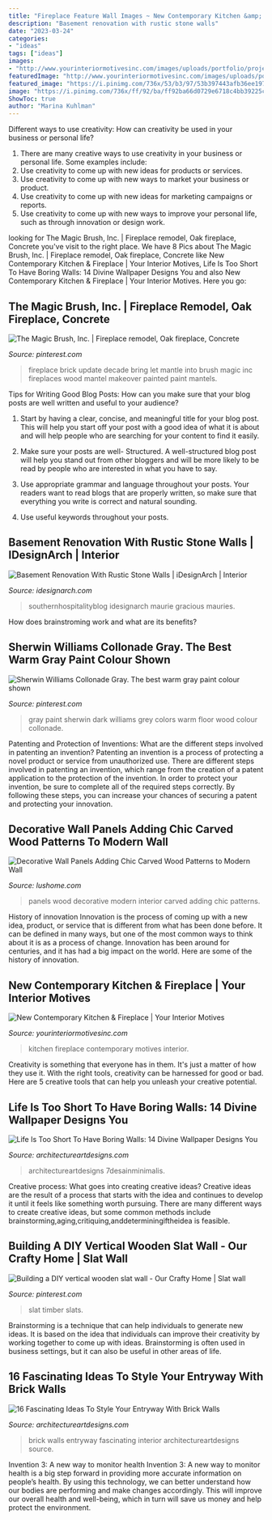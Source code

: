 ```yaml
---
title: "Fireplace Feature Wall Images ~ New Contemporary Kitchen &amp; Fireplace"
description: "Basement renovation with rustic stone walls"
date: "2023-03-24"
categories:
- "ideas"
tags: ["ideas"]
images:
- "http://www.yourinteriormotivesinc.com/images/uploads/portfolio/projects/IMG_1878.JPG"
featuredImage: "http://www.yourinteriormotivesinc.com/images/uploads/portfolio/projects/IMG_1878.JPG"
featured_image: "https://i.pinimg.com/736x/53/b3/97/53b397443afb36ee1976c23bf6cbb44b--update-brick-fireplace-brick-fireplaces.jpg"
image: "https://i.pinimg.com/736x/ff/92/ba/ff92ba66d0729e6718c4bb39225c3991.jpg"
ShowToc: true
author: "Marina Kuhlman"
---
```



Different ways to use creativity: How can creativity be used in your business or personal life?
1. There are many creative ways to use creativity in your business or personal life. Some examples include: 
2. Use creativity to come up with new ideas for products or services. 
3. Use creativity to come up with new ways to market your business or product. 
4. Use creativity to come up with new ideas for marketing campaigns or reports. 
5. Use creativity to come up with new ways to improve your personal life, such as through innovation or design work.

	

		
looking for The Magic Brush, Inc. | Fireplace remodel, Oak fireplace, Concrete you've visit to the right place. We have 8 Pics about The Magic Brush, Inc. | Fireplace remodel, Oak fireplace, Concrete like New Contemporary Kitchen &amp; Fireplace | Your Interior Motives, Life Is Too Short To Have Boring Walls: 14 Divine Wallpaper Designs You and also New Contemporary Kitchen &amp; Fireplace | Your Interior Motives. Here you go:
		
    
## The Magic Brush, Inc. | Fireplace Remodel, Oak Fireplace, Concrete

<img loading=lazy src="https://i.pinimg.com/736x/53/b3/97/53b397443afb36ee1976c23bf6cbb44b--update-brick-fireplace-brick-fireplaces.jpg" onerror="this.onerror=null;this.src='https://tse1.mm.bing.net/th?id=OIP.0pRihfnz2zj674c2i1XF3AHaJ3&amp;pid=15.1';" alt="The Magic Brush, Inc. | Fireplace remodel, Oak fireplace, Concrete">

_Source: pinterest.com_

>fireplace brick update decade bring let mantle into brush magic inc fireplaces wood mantel makeover painted paint mantels. 

	

Tips for Writing Good Blog Posts: How can you make sure that your blog posts are well written and useful to your audience?
1. Start by having a clear, concise, and meaningful title for your blog post. This will help you start off your post with a good idea of what it is about and will help people who are searching for your content to find it easily.
2. Make sure your posts are well- Structured. A well-structured blog post will help you stand out from other bloggers and will be more likely to be read by people who are interested in what you have to say.

3. Use appropriate grammar and language throughout your posts. Your readers want to read blogs that are properly written, so make sure that everything you write is correct and natural sounding.

4. Use useful keywords throughout your posts.

    
## Basement Renovation With Rustic Stone Walls | IDesignArch | Interior

<img loading=lazy src="https://www.idesignarch.com/wp-content/uploads/Basement-Stone-Walls_6.jpg" onerror="this.onerror=null;this.src='https://tse3.mm.bing.net/th?id=OIP.46aSboO_TFs738Qu0LLJRQHaLG&amp;pid=15.1';" alt="Basement Renovation With Rustic Stone Walls | iDesignArch | Interior">

_Source: idesignarch.com_

>southernhospitalityblog idesignarch maurie gracious mauries. 

	

How does brainstroming work and what are its benefits?
 

    
## Sherwin Williams Collonade Gray. The Best Warm Gray Paint Colour Shown

<img loading=lazy src="https://i.pinimg.com/736x/ff/92/ba/ff92ba66d0729e6718c4bb39225c3991.jpg" onerror="this.onerror=null;this.src='https://tse3.mm.bing.net/th?id=OIP.N4OG69dy4KCP666P8ROJ4QHaJ4&amp;pid=15.1';" alt="Sherwin Williams Collonade Gray. The best warm gray paint colour shown">

_Source: pinterest.com_

>gray paint sherwin dark williams grey colors warm floor wood colour collonade. 

	

Patenting and Protection of Inventions: What are the different steps involved in patenting an invention?
Patenting an invention is a process of protecting a novel product or service from unauthorized use. There are different steps involved in patenting an invention, which range from the creation of a patent application to the protection of the invention. In order to protect your invention, be sure to complete all of the required steps correctly. By following these steps, you can increase your chances of securing a patent and protecting your innovation.

    
## Decorative Wall Panels Adding Chic Carved Wood Patterns To Modern Wall

<img loading=lazy src="https://www.lushome.com/wp-content/uploads/2013/08/wood-wall-panels-interior-design-trends-11.jpg" onerror="this.onerror=null;this.src='https://tse4.mm.bing.net/th?id=OIP.i4Ramo9s7aTgCDGx84xSAAHaFN&amp;pid=15.1';" alt="Decorative Wall Panels Adding Chic Carved Wood Patterns to Modern Wall">

_Source: lushome.com_

>panels wood decorative modern interior carved adding chic patterns. 

	

History of innovation
Innovation is the process of coming up with a new idea, product, or service that is different from what has been done before. It can be defined in many ways, but one of the most common ways to think about it is as a process of change. Innovation has been around for centuries, and it has had a big impact on the world. Here are some of the history of innovation.

    
## New Contemporary Kitchen &amp; Fireplace | Your Interior Motives

<img loading=lazy src="http://www.yourinteriormotivesinc.com/images/uploads/portfolio/projects/IMG_1878.JPG" onerror="this.onerror=null;this.src='https://tse3.mm.bing.net/th?id=OIP._mK3ZaiNz5Dg9y-gKIz31wHaJ4&amp;pid=15.1';" alt="New Contemporary Kitchen &amp; Fireplace | Your Interior Motives">

_Source: yourinteriormotivesinc.com_

>kitchen fireplace contemporary motives interior. 

	

Creativity is something that everyone has in them. It's just a matter of how they use it. With the right tools, creativity can be harnessed for good or bad. Here are 5 creative tools that can help you unleash your creative potential.

    
## Life Is Too Short To Have Boring Walls: 14 Divine Wallpaper Designs You

<img loading=lazy src="https://www.architectureartdesigns.com/wp-content/uploads/2017/05/3-5.jpg" onerror="this.onerror=null;this.src='https://tse2.mm.bing.net/th?id=OIP.ewZkcM1e0q_s0XnjrmRvjQHaFi&amp;pid=15.1';" alt="Life Is Too Short To Have Boring Walls: 14 Divine Wallpaper Designs You">

_Source: architectureartdesigns.com_

>architectureartdesigns 7desainminimalis. 

	

Creative process: What goes into creating creative ideas?
Creative ideas are the result of a process that starts with the idea and continues to develop it until it feels like something worth pursuing. There are many different ways to create creative ideas, but some common methods include brainstorming,aging,critiquing,anddeterminingiftheidea is feasible.

    
## Building A DIY Vertical Wooden Slat Wall - Our Crafty Home | Slat Wall

<img loading=lazy src="https://i.pinimg.com/736x/60/02/c9/6002c9213cbe89c3fd799be5f1846bc2.jpg" onerror="this.onerror=null;this.src='https://tse1.mm.bing.net/th?id=OIP.ztMixkoJrR1VMu4HBgJsTQHaJ3&amp;pid=15.1';" alt="Building a DIY vertical wooden slat wall - Our Crafty Home | Slat wall">

_Source: pinterest.com_

>slat timber slats. 

	

Brainstorming is a technique that can help individuals to generate new ideas. It is based on the idea that individuals can improve their creativity by working together to come up with ideas. Brainstorming is often used in business settings, but it can also be useful in other areas of life.

    
## 16 Fascinating Ideas To Style Your Entryway With Brick Walls

<img loading=lazy src="https://www.architectureartdesigns.com/wp-content/uploads/2016/10/6-20-e1476204109916.jpg" onerror="this.onerror=null;this.src='https://tse3.mm.bing.net/th?id=OIP._KnQNLX4o9ggKlJbGX9gBAHaJc&amp;pid=15.1';" alt="16 Fascinating Ideas To Style Your Entryway With Brick Walls">

_Source: architectureartdesigns.com_

>brick walls entryway fascinating interior architectureartdesigns source. 

	

Invention 3: A new way to monitor health
Invention 3: A new way to monitor health is a big step forward in providing more accurate information on people’s health. By using this technology, we can better understand how our bodies are performing and make changes accordingly. This will improve our overall health and well-being, which in turn will save us money and help protect the environment.

